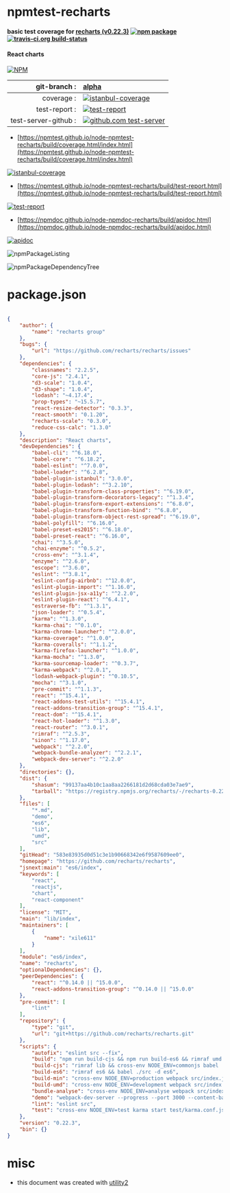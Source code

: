 # npmtest-recharts

#### basic test coverage for  [recharts (v0.22.3)](https://github.com/recharts/recharts)  [![npm package](https://img.shields.io/npm/v/npmtest-recharts.svg?style=flat-square)](https://www.npmjs.org/package/npmtest-recharts) [![travis-ci.org build-status](https://api.travis-ci.org/npmtest/node-npmtest-recharts.svg)](https://travis-ci.org/npmtest/node-npmtest-recharts)

#### React charts

[![NPM](https://nodei.co/npm/recharts.png?downloads=true&downloadRank=true&stars=true)](https://www.npmjs.com/package/recharts)

| git-branch : | [alpha](https://github.com/npmtest/node-npmtest-recharts/tree/alpha)|
|--:|:--|
| coverage : | [![istanbul-coverage](https://npmtest.github.io/node-npmtest-recharts/build/coverage.badge.svg)](https://npmtest.github.io/node-npmtest-recharts/build/coverage.html/index.html)|
| test-report : | [![test-report](https://npmtest.github.io/node-npmtest-recharts/build/test-report.badge.svg)](https://npmtest.github.io/node-npmtest-recharts/build/test-report.html)|
| test-server-github : | [![github.com test-server](https://npmtest.github.io/node-npmtest-recharts/GitHub-Mark-32px.png)](https://npmtest.github.io/node-npmtest-recharts/build/app/index.html) | | build-artifacts : | [![build-artifacts](https://npmtest.github.io/node-npmtest-recharts/glyphicons_144_folder_open.png)](https://github.com/npmtest/node-npmtest-recharts/tree/gh-pages/build)|

- [https://npmtest.github.io/node-npmtest-recharts/build/coverage.html/index.html](https://npmtest.github.io/node-npmtest-recharts/build/coverage.html/index.html)

[![istanbul-coverage](https://npmtest.github.io/node-npmtest-recharts/build/screenCapture.buildCi.browser.%252Ftmp%252Fbuild%252Fcoverage.lib.html.png)](https://npmtest.github.io/node-npmtest-recharts/build/coverage.html/index.html)

- [https://npmtest.github.io/node-npmtest-recharts/build/test-report.html](https://npmtest.github.io/node-npmtest-recharts/build/test-report.html)

[![test-report](https://npmtest.github.io/node-npmtest-recharts/build/screenCapture.buildCi.browser.%252Ftmp%252Fbuild%252Ftest-report.html.png)](https://npmtest.github.io/node-npmtest-recharts/build/test-report.html)

- [https://npmdoc.github.io/node-npmdoc-recharts/build/apidoc.html](https://npmdoc.github.io/node-npmdoc-recharts/build/apidoc.html)

[![apidoc](https://npmdoc.github.io/node-npmdoc-recharts/build/screenCapture.buildCi.browser.%252Ftmp%252Fbuild%252Fapidoc.html.png)](https://npmdoc.github.io/node-npmdoc-recharts/build/apidoc.html)

![npmPackageListing](https://npmtest.github.io/node-npmtest-recharts/build/screenCapture.npmPackageListing.svg)

![npmPackageDependencyTree](https://npmtest.github.io/node-npmtest-recharts/build/screenCapture.npmPackageDependencyTree.svg)



# package.json

```json

{
    "author": {
        "name": "recharts group"
    },
    "bugs": {
        "url": "https://github.com/recharts/recharts/issues"
    },
    "dependencies": {
        "classnames": "2.2.5",
        "core-js": "2.4.1",
        "d3-scale": "1.0.4",
        "d3-shape": "1.0.4",
        "lodash": "~4.17.4",
        "prop-types": "~15.5.7",
        "react-resize-detector": "0.3.3",
        "react-smooth": "0.1.20",
        "recharts-scale": "0.3.0",
        "reduce-css-calc": "1.3.0"
    },
    "description": "React charts",
    "devDependencies": {
        "babel-cli": "^6.18.0",
        "babel-core": "^6.18.2",
        "babel-eslint": "^7.0.0",
        "babel-loader": "^6.2.8",
        "babel-plugin-istanbul": "3.0.0",
        "babel-plugin-lodash": "^3.2.10",
        "babel-plugin-transform-class-properties": "^6.19.0",
        "babel-plugin-transform-decorators-legacy": "^1.3.4",
        "babel-plugin-transform-export-extensions": "^6.8.0",
        "babel-plugin-transform-function-bind": "^6.8.0",
        "babel-plugin-transform-object-rest-spread": "^6.19.0",
        "babel-polyfill": "^6.16.0",
        "babel-preset-es2015": "^6.18.0",
        "babel-preset-react": "^6.16.0",
        "chai": "^3.5.0",
        "chai-enzyme": "^0.5.2",
        "cross-env": "^3.1.4",
        "enzyme": "^2.6.0",
        "escope": "^3.6.0",
        "eslint": "^3.8.1",
        "eslint-config-airbnb": "^12.0.0",
        "eslint-plugin-import": "^1.16.0",
        "eslint-plugin-jsx-a11y": "^2.2.0",
        "eslint-plugin-react": "^6.4.1",
        "estraverse-fb": "^1.3.1",
        "json-loader": "^0.5.4",
        "karma": "^1.3.0",
        "karma-chai": "^0.1.0",
        "karma-chrome-launcher": "^2.0.0",
        "karma-coverage": "^1.0.0",
        "karma-coveralls": "^1.1.2",
        "karma-firefox-launcher": "^1.0.0",
        "karma-mocha": "^1.3.0",
        "karma-sourcemap-loader": "^0.3.7",
        "karma-webpack": "^2.0.1",
        "lodash-webpack-plugin": "^0.10.5",
        "mocha": "^3.1.0",
        "pre-commit": "^1.1.3",
        "react": "^15.4.1",
        "react-addons-test-utils": "^15.4.1",
        "react-addons-transition-group": "^15.4.1",
        "react-dom": "^15.4.1",
        "react-hot-loader": "^1.3.0",
        "react-router": "^3.0.1",
        "rimraf": "^2.5.3",
        "sinon": "^1.17.0",
        "webpack": "^2.2.0",
        "webpack-bundle-analyzer": "^2.2.1",
        "webpack-dev-server": "^2.2.0"
    },
    "directories": {},
    "dist": {
        "shasum": "99137aa4b10c1aa8aa2266181d2d68cda03e7ae9",
        "tarball": "https://registry.npmjs.org/recharts/-/recharts-0.22.3.tgz"
    },
    "files": [
        "*.md",
        "demo",
        "es6",
        "lib",
        "umd",
        "src"
    ],
    "gitHead": "583e83935d0d51c3e1b90668342e6f9587609ee0",
    "homepage": "https://github.com/recharts/recharts",
    "jsnext:main": "es6/index",
    "keywords": [
        "react",
        "reactjs",
        "chart",
        "react-component"
    ],
    "license": "MIT",
    "main": "lib/index",
    "maintainers": [
        {
            "name": "xile611"
        }
    ],
    "module": "es6/index",
    "name": "recharts",
    "optionalDependencies": {},
    "peerDependencies": {
        "react": "^0.14.0 || ^15.0.0",
        "react-addons-transition-group": "^0.14.0 || ^15.0.0"
    },
    "pre-commit": [
        "lint"
    ],
    "repository": {
        "type": "git",
        "url": "git+https://github.com/recharts/recharts.git"
    },
    "scripts": {
        "autofix": "eslint src --fix",
        "build": "npm run build-cjs && npm run build-es6 && rimraf umd && npm run build-umd && npm run build-min",
        "build-cjs": "rimraf lib && cross-env NODE_ENV=commonjs babel ./src -d lib",
        "build-es6": "rimraf es6 && babel ./src -d es6",
        "build-min": "cross-env NODE_ENV=production webpack src/index.js umd/Recharts.min.js",
        "build-umd": "cross-env NODE_ENV=development webpack src/index.js umd/Recharts.js",
        "bundle-analyse": "cross-env NODE_ENV=analyse webpack src/index.js umd/Recharts.js",
        "demo": "webpack-dev-server --progress --port 3000 --content-base demo --inline --config demo/webpack.config.js",
        "lint": "eslint src",
        "test": "cross-env NODE_ENV=test karma start test/karma.conf.js"
    },
    "version": "0.22.3",
    "bin": {}
}
```



# misc
- this document was created with [utility2](https://github.com/kaizhu256/node-utility2)

